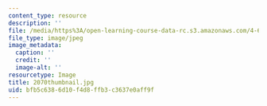 ```yaml
---
content_type: resource
description: ''
file: /media/https%3A/open-learning-course-data-rc.s3.amazonaws.com/4-614-religious-architecture-and-islamic-cultures-fall-2002/bfb5c6386d10f4d8ffb3c3637e0aff9f_2070thumbnail.jpg
file_type: image/jpeg
image_metadata:
  caption: ''
  credit: ''
  image-alt: ''
resourcetype: Image
title: 2070thumbnail.jpg
uid: bfb5c638-6d10-f4d8-ffb3-c3637e0aff9f
---
```

